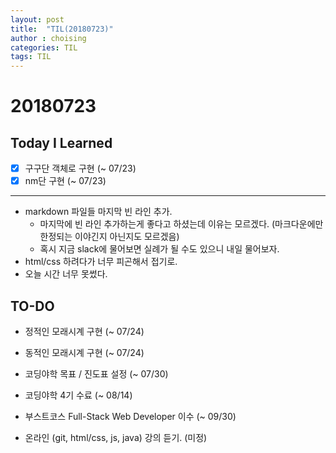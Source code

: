 ```yaml
---
layout: post
title:  "TIL(20180723)"
author : choising
categories: TIL
tags: TIL
---
```

# 20180723
## Today I Learned
* [x] 구구단 객체로 구현 (~ 07/23)
* [x] nm단 구현 (~ 07/23)

***

- markdown 파일들 마지막 빈 라인 추가.
    - 마지막에 빈 라인 추가하는게 좋다고 하셨는데 이유는 모르겠다. (마크다운에만 한정되는 이야긴지 아닌지도 모르겠음)
    - 혹시 지금 slack에 물어보면 실례가 될 수도 있으니 내일 물어보자.
- html/css 하려다가 너무 피곤해서 접기로.
- 오늘 시간 너무 못썼다.

## TO-DO
- 정적인 모래시계 구현 (~ 07/24)
- 동적인 모래시계 구현 (~ 07/24)

- 코딩야학 목표 / 진도표 설정 (~ 07/30)
- 코딩야학 4기 수료 (~ 08/14)

- 부스트코스 Full-Stack Web Developer 이수 (~ 09/30)

- 온라인 (git, html/css, js, java) 강의 듣기. (미정)

